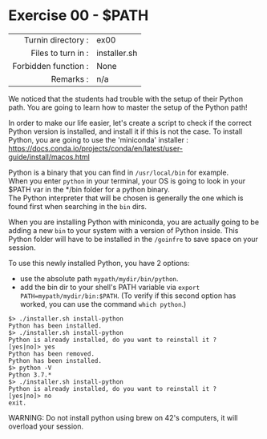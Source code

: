 # Exercise 00 - $PATH

|                         |                    |
| -----------------------:| ------------------ |
|   Turnin directory :    |  ex00              |
|   Files to turn in :    |  installer.sh      |
|   Forbidden function :  |  None              |
|   Remarks :             |  n/a               |

We noticed that the students had trouble with the setup of their Python path. You are going to learn how to master the setup of the Python path!  

In order to make our life easier, let's create a script to check if the correct Python version is installed, and install it if this is not the case. To install Python, you are going to use the 'miniconda' installer : https://docs.conda.io/projects/conda/en/latest/user-guide/install/macos.html

Python is a binary that you can find in `/usr/local/bin` for example.  
When you enter `python` in your terminal, your OS is going to look in your $PATH var in the */bin folder for a python binary.  
The Python interpreter that will be chosen is generally the one which is found first when searching in the `bin` dirs.  

When you are installing Python with miniconda, you are actually going to be adding a new `bin` to your system with a version of Python inside. This Python folder will have to be installed in the `/goinfre` to save space on your session.

To use this newly installed Python, you have 2 options: 
* use the absolute path `mypath/mydir/bin/python`.
* add the bin dir to your shell's PATH variable via `export PATH=mypath/mydir/bin:$PATH`. (To verify if this second option has worked, you can use the command `which python`.)


```console
$> ./installer.sh install-python
Python has been installed.
$> ./installer.sh install-python
Python is already installed, do you want to reinstall it ?
[yes|no]> yes
Python has been removed.
Python has been installed.
$> python -V
Python 3.7.*
$> ./installer.sh install-python
Python is already installed, do you want to reinstall it ?
[yes|no]> no
exit.
```


WARNING: Do not install python using brew on 42's computers, it will overload your session.
